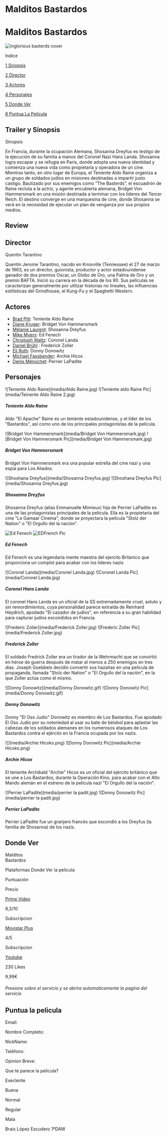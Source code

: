 # Malditos Bastardos

Malditos Bastardos
==================

![inglorious basterds cover](media/malditos-bastardos.jpg)

Indice

[1 Sinopsis](#Trailer_Y_Sinopsis)

[2 Director](#Director)

[3 Actores](#Actores)

[4 Personajes](#Personajes)

[5 Donde Ver](#Donde_Ver)

[6 Puntua La Pelicula](#Puntua_la_pelicula)

Trailer y Sinopsis
------------------

Sinopsis

En Francia, durante la ocupación Alemana, Shosanna Dreyfus es testigo de la ejecución de su familia a manos del Coronel Nazi Hans Landa. Shosanna logra escapar y se refugia en Paris, donde adopta una nueva identidad y comienza una nueva vida como propietaria y operadora de un cine. Mientras tanto, en otro lugar de Europa, el Teniente Aldo Raine organiza a un grupo de soldados judíos en misiones destinadas a impartir justo castigo. Bautizado por sus enemigos como “The Basterds”, el escuadrón de Raine recluta a la actriz, y agente encubierta alemana, Bridget Von Hammersmark en una misión destinada a terminar con los líderes del Tercer Reich. El destino converge en una marquesina de cine, donde Shosanna se verá en la necesidad de ejecutar un plan de venganza por sus propios medios.

Review
------

Director
--------

Quentin Tarantino

Quentin Jerome Tarantino, nacido en Knoxville (Tennessee) el 27 de marzo de 1963, es un director, guionista, productor y actor estadounidense ganador de dos premios Oscar, un Globo de Oro, una Palma de Oro y un premio BAFTA. Inició su carrera en la década de los 90. Sus películas se caracterizan generalmente por utilizar historias no lineales, las influencias estilísticas del Grindhouse, el Kung-Fu y el Spaghetti Western.

Actores
-------

*   [Brad Pitt](https://es.wikipedia.org/wiki/Brad_Pitt): Teniente Aldo Raine
*   [Diane Kruger](https://es.wikipedia.org/wiki/Diane_Kruger): Bridget Von Hammersmark
*   [Mélanie Laurent](https://es.wikipedia.org/wiki/M%C3%A9lanie_Laurent): Shosanna Dreyfus
*   [Mike Myers](https://es.wikipedia.org/wiki/Mike_Myers): Ed Fenech
*   [Christoph Waltz](https://es.wikipedia.org/wiki/Christoph_Waltz): Coronel Landa
*   [Daniel Brühl](https://es.wikipedia.org/wiki/Daniel_Br%C3%BChl) : Frederick Zoller
*   [Eli Roth](https://es.wikipedia.org/wiki/Eli_Roth): Donny Donowitz
*   [Michael Fassbender](https://es.wikipedia.org/wiki/Michael_Fassbender): Archie Hicox
*   [Denis Ménochet](https://es.wikipedia.org/wiki/Denis_M%C3%A9nochet): Perrier LaPadite

Personajes
----------

![Teniente Aldo Raine](media/Aldo Raine.jpg) ![Teniente aldo Raine Pic](media/Teinente Aldo Raine 2.jpg)

##### Teniente Aldo Raine

Aldo "El Apache" Raine es un teniente estadounidense, y el líder de los "Bastardos", así como uno de los principales protagonistas de la película.

![Bridget Von Hammersmark](media/Bridget Von Hammersmark.jpg) ![Bridget Von Hammersmark Pic](media/Bridget Von Hammersmark.jpg)

##### Bridget Von Hammersmark

Bridget Von Hammersmark era una popular estrella del cine nazi y una espia para Los Aliados.

![Shoshana Dreyfus](media/Shosanna Dreyfus.jpg) ![Shoshana Dreyfus Pic](media/Shosanna Dreyfus.jpg)

##### Shosanna Dreyfus

Shosanna Dreyfus (alias Emmanuelle Mimieux) hija de Perrier LaPadite es una de las protagonistas principales de la pelicula. Ella es la propietaria del cine "Le Gamaar Cinema", donde se proyectara la pelicula "Stolz der Nation" o "El Orgullo del la nación".

![Ed Fenech](media/EDFrench.jpg) ![EDFrench Pic](media/EDFrench.jpg)

##### Ed Fenech

Ed Fenech es una legendaria mente maestra del ejercito Britanico que proporciona un complot para acabar con los líderes nazis

![Coronel Landa](media/Coronel Landa.jpg) ![Coronel Landa Pic](media/Coronel Landa.jpg)

##### Coronel Hans Landa

El coronel Hans Landa es un oficial de la SS extremadamente cruel, astuto y sin remordimientos, cuya personalidad parece extraída de Reinhard Heydrich, apodado "El cazador de judíos", en referencia a su gran habilidad para capturar judíos escondidos en Francia.

![Frederic Zoller](media/Frederick Zoller.jpg) ![Frederic Zoller Pic](media/Frederick Zoller.jpg)

##### Frederick Zoller

El soldado Fredrick Zoller era un tirador de la Wehrmacht que se convirtió en héroe de guerra después de matar al menos a 250 enemigos en tres días. Joseph Goebbels decidió convertir sus hazañas en una película de propaganda, llamada "Stolz der Nation" o "El Orgullo del la nación", en la que Zoller actúa como él mismo.

![Donny Donowitz](media/Donny Donowitz.gif) ![Donny Donowitz Pic](media/Donny Donowitz.gif)

##### Donny Donowitz

Donny "El Oso Judio" Donowitz es miembro de Los Bastardos. Fue apodado El Oso Judio por su notoriedad al usar su bate de béisbol para aplastar las cabezas de los soldados alemanes en los numerosos ataques de Los Bastardos contra el ejército en la Francia ocupada por los nazis.

![](media/Archie Hicoks.png) ![Donny Donowitz Pic](media/Archie Hicoks.png)

##### Archie Hicox

El teniente Archibald "Archie" Hicox es un oficial del ejército británico que se une a Los Bastardos, durante la Operación Kino, para acabar con el Alto Mando alemán en el estreno de la película nazi "El Orgullo del la nación".

![Perrier LaPadite](media/perrier la padit.jpg) ![Donny Donowitz Pic](media/perrier la padit.jpg)

##### Perrier LaPadite

Perrier LaPadite fue un granjero francés que escondió a los Dreyfus (la familia de Shosanna) de los nazis.

Donde Ver
---------

Malditos  
Bastardos  

Plataformas Donde Ver la pelicula

Puntuación

Precio

[Prime Video](https://www.primevideo.com/detail/0OO2I8SGWJ128GHUY1404Z1V5P/ref=atv_sr_def_c_unkc__1_1_1?qid=1669290052285&tag=tvselectra-21&pageTypeId=B0741H31DX&pageTypeIdSource=ASIN&sr=1-1)

8,3/10

Subscripcion

[Movistar Plus](https://ver.movistarplus.es/ficha/malditos-bastardos/?id=828352&mediaType=FOTOV&profile=anonimo&mode=VODRU7D&version=7.1&tlsStream=true&mdrm=true&filterQuality=HD&network=yomvi)

4/5

Subscripcion

[Youtube](https://www.primevideo.com/detail/0OO2I8SGWJ128GHUY1404Z1V5P/ref=atv_sr_def_c_unkc__1_1_1?qid=1669290052285&tag=tvselectra-21&pageTypeId=B0741H31DX&pageTypeIdSource=ASIN&sr=1-1)

230 Likes

9,99€

###### Presione sobre el servicio y se abrira automaticamente la pagina del servicio

Puntua la pelicula
------------------

Email: 

Nombre Completo: 

NickName: 

Teléfono: 

Opinion Breve: 

Que te parece la pelicula?

 Execlente

 Buena

 Normal

 Regular

 Mala

Brais López Escudero 1ºDAW
